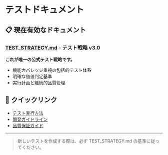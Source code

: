 # テストドキュメント

## 📋 現在有効なドキュメント

### [TEST_STRATEGY.md](./TEST_STRATEGY.md) - テスト戦略 v3.0
**これが唯一の公式テスト戦略です。**
- 機能カバレッジ重視の包括的テスト体系
- 明確な価値判定基準
- 実行計画と継続的品質管理

## 🚀 クイックリンク

- [テスト実行方法](../../README.md#テストの実行)
- [開発ガイドライン](../development/GUIDELINES.md)
- [品質保証ガイド](../../CLAUDE.md)

---

> 新しいテストを作成する際は、必ず TEST_STRATEGY.md の基準に従ってください。